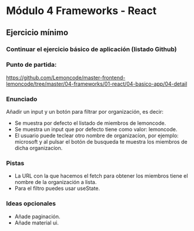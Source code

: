 # Módulo 4 Frameworks - React 


## Ejercicio mínimo

### Continuar el ejercicio básico de aplicación (listado Github)

### Punto de partida:

https://github.com/Lemoncode/master-frontend-lemoncode/tree/master/04-frameworks/01-react/04-basico-app/04-detail

### Enunciado

Añadir un input y un botón para filtrar por organización, es decir:

- Se muestra por defecto el listado de miembros de lemoncode.
- Se muestra un input que por defecto tiene como valor: lemoncode.
- El usuario puede teclear otro nombre de organizacíon, por ejemplo: microsoft y al pulsar el botón de busqueda te muestra los miembros de dicha organizacíon.

### Pistas

- La URL con la que hacemos el fetch para obtener los miembros tiene el nombre de la organización a lista.
- Para el filtro puedes usar useState.

### Ideas opcionales

- Añade paginación.
- Añade material ui.
